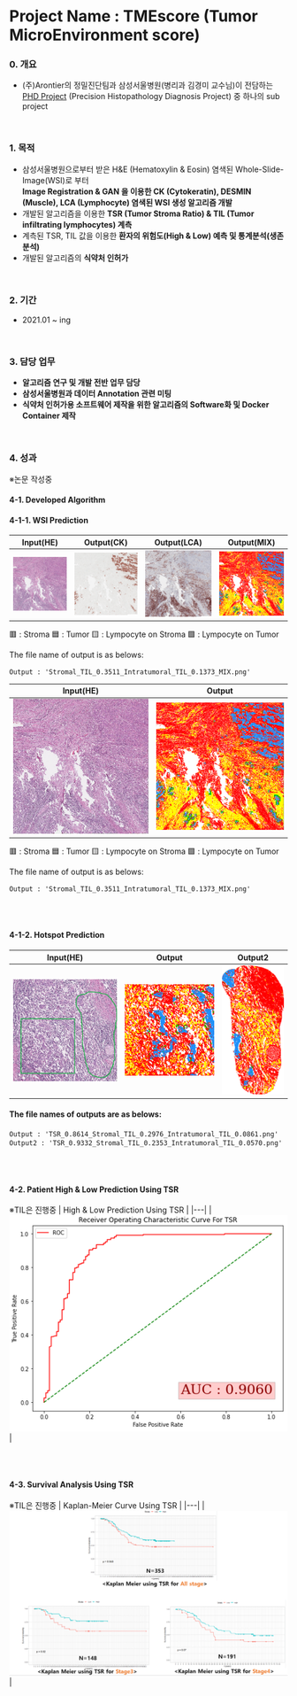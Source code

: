 # Project Name : TMEscore (Tumor MicroEnvironment score)

### 0. 개요
- (주)Arontier의 정밀진단팀과 삼성서울병원(병리과 김경미 교수님)이 전담하는   
[PHD Project](https://github.com/AhnHeeYoung/Projects-Arontier/blob/master/ICIscore/doc/PHD.PNG) (Precision Histopathology Diagnosis Project) 중 하나의 sub project   

<br />

### 1. 목적
- 삼성서울병원으로부터 받은 H&E (Hematoxylin & Eosin) 염색된 Whole-Slide-Image(WSI)로 부터   
**Image Registration & GAN 을 이용한 CK (Cytokeratin), DESMIN (Muscle), LCA (Lymphocyte) 염색된 WSI 생성 알고리즘 개발**   
- 개발된 알고리즘을 이용한 **TSR (Tumor Stroma Ratio) & TIL (Tumor infiltrating lymphocytes) 계측**
- 계측된 TSR, TIL 값을 이용한 **환자의 위험도(High & Low) 예측 및 통계분석(생존분석)**
- 개발된 알고리즘의 **식약처 인허가**

<br />
  
### 2. 기간
- 2021.01 ~ ing

<br />

### 3. 담당 업무
- **알고리즘 연구 및 개발 전반 업무 담당**   
- **삼성서울병원과 데이터 Annotation 관련 미팅**
- **식약처 인허가용 소프트웨어 제작을 위한 알고리즘의 Software화 및 Docker Container 제작**   

<br />

### 4. 성과 
※논문 작성중   


#### 4-1. Developed Algorithm 
#### 4-1-1. WSI Prediction


| Input(HE) | Output(CK) | Output(LCA) | Output(MIX) |
|---|---|---|---|
|![./doc/Input.PNG](./doc/Input.PNG)|![./doc/CK.PNG](./doc/CK.PNG)|![./doc/LCA.PNG](./doc/LCA.PNG)|![./doc/Output.PNG](./doc/Output.PNG)|
 
:red_square: : Stroma
:blue_square: : Tumor
:yellow_square: : Lympocyte on Stroma
:green_square: : Lympocyte on Tumor

The file name of output is as belows:   
```
Output : 'Stromal_TIL_0.3511_Intratumoral_TIL_0.1373_MIX.png'   
```



| Input(HE) | Output |
|---|---|
|![./doc/Input.PNG](./doc/Input.PNG)|![./doc/Output.PNG](./doc/Output.PNG)|
 
:red_square: : Stroma
:blue_square: : Tumor
:yellow_square: : Lympocyte on Stroma
:green_square: : Lympocyte on Tumor

The file name of output is as belows:   
```
Output : 'Stromal_TIL_0.3511_Intratumoral_TIL_0.1373_MIX.png'   
```






<br />
<br />

#### 4-1-2. Hotspot Prediction
| Input(HE) | Output | Output2 |
|---|---|---|
|![./doc/Input_Hotspot.PNG](./doc/Input_Hotspot.PNG)|![./doc/1x_TSR_0.8614_Stromal_TIL_0.2976_Intratumoral_TIL_0.0861.png](./doc/1x_TSR_0.8614_Stromal_TIL_0.2976_Intratumoral_TIL_0.0861.png)|![./doc/1x_TSR_0.9332_Stromal_TIL_0.2353_Intratumoral_TIL_0.0570.png](./doc/1x_TSR_0.9332_Stromal_TIL_0.2353_Intratumoral_TIL_0.0570.png)|


#### The file names of outputs are as belows:   
```
Output : 'TSR_0.8614_Stromal_TIL_0.2976_Intratumoral_TIL_0.0861.png'   
Output2 : 'TSR_0.9332_Stromal_TIL_0.2353_Intratumoral_TIL_0.0570.png'   
```

<br />
<br />

#### 4-2. Patient High & Low Prediction Using TSR
※TIL은 진행중
| High & Low Prediction Using TSR |
|---|
|![./doc/AUC_TSR.PNG](./doc/AUC_TSR.PNG)|

<br />
<br />

#### 4-3. Survival Analysis Using TSR
※TIL은 진행중
| Kaplan-Meier Curve Using TSR |
|---|
|![./doc/KaplanMeier_TSR.PNG](./doc/KaplanMeier_TSR.PNG)|
